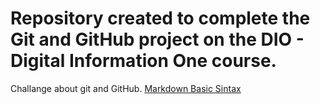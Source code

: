 # Repository created to complete the Git and GitHub project on the DIO - Digital Information One course.
Challange about git and GitHub.
[Markdown Basic Sintax](https://www.markdownguide.org/basic-syntax/)
